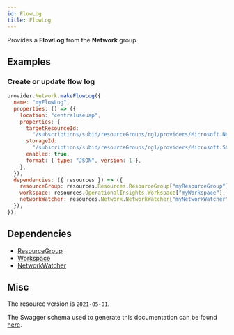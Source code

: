 ```yaml
---
id: FlowLog
title: FlowLog
---
```

Provides a **FlowLog** from the **Network** group
## Examples
### Create or update flow log
```js
provider.Network.makeFlowLog({
  name: "myFlowLog",
  properties: () => ({
    location: "centraluseuap",
    properties: {
      targetResourceId:
        "/subscriptions/subid/resourceGroups/rg1/providers/Microsoft.Network/networkSecurityGroups/desmondcentral-nsg",
      storageId:
        "/subscriptions/subid/resourceGroups/rg1/providers/Microsoft.Storage/storageAccounts/nwtest1mgvbfmqsigdxe",
      enabled: true,
      format: { type: "JSON", version: 1 },
    },
  }),
  dependencies: ({ resources }) => ({
    resourceGroup: resources.Resources.ResourceGroup["myResourceGroup"],
    workspace: resources.OperationalInsights.Workspace["myWorkspace"],
    networkWatcher: resources.Network.NetworkWatcher["myNetworkWatcher"],
  }),
});

```
## Dependencies
- [ResourceGroup](../Resources/ResourceGroup.md)
- [Workspace](../OperationalInsights/Workspace.md)
- [NetworkWatcher](../Network/NetworkWatcher.md)
## Misc
The resource version is `2021-05-01`.

The Swagger schema used to generate this documentation can be found [here](https://github.com/Azure/azure-rest-api-specs/tree/main/specification/network/resource-manager/Microsoft.Network/stable/2021-05-01/networkWatcher.json).
